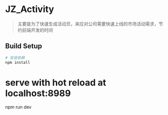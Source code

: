 # JZ_Activity

> 主要是为了快速生成活动页，来应对公司需要快速上线的市场活动需求，节约前端开发的时间

## Build Setup

``` bash
# 安装依赖
npm install
```
# serve with hot reload at localhost:8989
npm run dev


